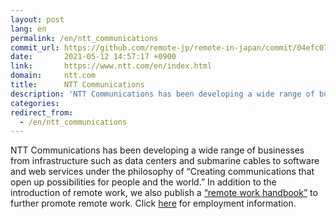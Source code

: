 ```yaml
---
layout: post
lang: en
permalink: /en/ntt_communications
commit_url: https://github.com/remote-jp/remote-in-japan/commit/04efc076de47073c15cc4cf655f7c043b10eed21
date:       2021-05-12 14:57:17 +0900
link:       https://www.ntt.com/en/index.html
domain:     ntt.com
title:      NTT Communications
description: 'NTT Communications has been developing a wide range of businesses from infrastructure such as data centers and submarine cables to software and web services under the philosophy of “Creating communications that open up possibilities for people and the world.” In addition to the introduction of remote work, we also publish a “remote work handbook” to further promote remote work. Click here for employment information.'
categories: 
redirect_from:
  - /en/ntt_communications
---
```


<p>NTT Communications has been developing a wide range of businesses from infrastructure such as data centers and submarine cables to software and web services under the philosophy of “Creating communications that open up possibilities for people and the world.” In addition to the introduction of remote work, we also publish a <a href="https://nttcom.github.io/remote-work-handbook/">“remote work handbook”</a> to further promote remote work. Click <a href="https://www.ntt.com/about-us/recruit/scout/">here</a> for employment information.</p>
